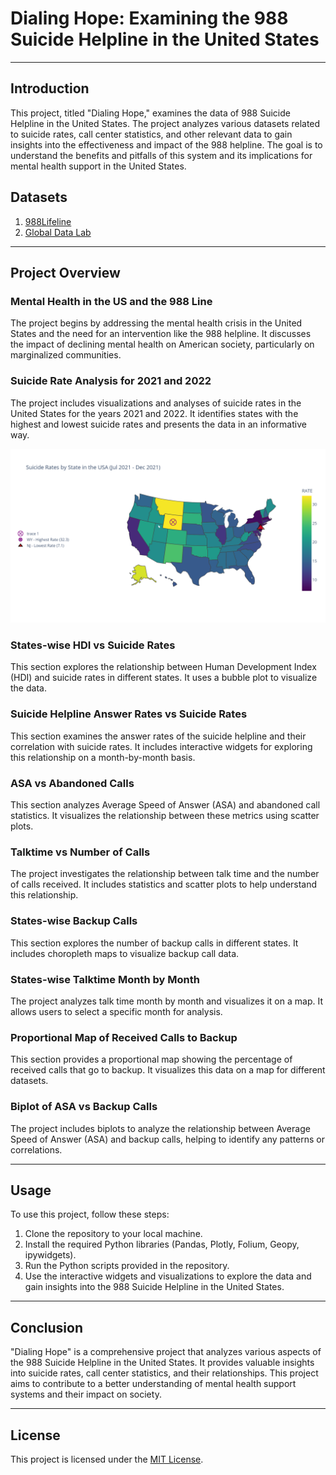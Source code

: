 # Dialing Hope: Examining the 988 Suicide Helpline in the United States

---

## Introduction

This project, titled "Dialing Hope," examines the data of 988 Suicide Helpline in the United States. The project analyzes various datasets related to suicide rates, call center statistics, 
and other relevant data to gain insights into the effectiveness and impact of the 988 helpline. The goal is to understand the benefits and pitfalls of this system and its implications for 
mental health support in the United States.


## Datasets

1. [988Lifeline](https://988lifeline.org/our-network/)
2. [Global Data Lab](https://globaldatalab.org/shdi/table/shdi/USA/)

---

## Project Overview

### Mental Health in the US and the 988 Line

The project begins by addressing the mental health crisis in the United States and the need for an intervention like the 988 helpline. It discusses the impact of declining mental health on 
American society, particularly on marginalized communities.

### Suicide Rate Analysis for 2021 and 2022

The project includes visualizations and analyses of suicide rates in the United States for the years 2021 and 2022. It identifies states with the highest and lowest suicide rates and presents 
the data in an informative way.

![My Project Logo](Results/1.png)



### States-wise HDI vs Suicide Rates

This section explores the relationship between Human Development Index (HDI) and suicide rates in different states. It uses a bubble plot to visualize the data.

### Suicide Helpline Answer Rates vs Suicide Rates

This section examines the answer rates of the suicide helpline and their correlation with suicide rates. It includes interactive widgets for exploring this relationship on a month-by-month basis.

### ASA vs Abandoned Calls

This section analyzes Average Speed of Answer (ASA) and abandoned call statistics. It visualizes the relationship between these metrics using scatter plots.

### Talktime vs Number of Calls

The project investigates the relationship between talk time and the number of calls received. It includes statistics and scatter plots to help understand this relationship.

### States-wise Backup Calls

This section explores the number of backup calls in different states. It includes choropleth maps to visualize backup call data.

### States-wise Talktime Month by Month

The project analyzes talk time month by month and visualizes it on a map. It allows users to select a specific month for analysis.

### Proportional Map of Received Calls to Backup

This section provides a proportional map showing the percentage of received calls that go to backup. It visualizes this data on a map for different datasets.

### Biplot of ASA vs Backup Calls

The project includes biplots to analyze the relationship between Average Speed of Answer (ASA) and backup calls, helping to identify any patterns or correlations.

---

## Usage

To use this project, follow these steps:

1. Clone the repository to your local machine.
2. Install the required Python libraries (Pandas, Plotly, Folium, Geopy, ipywidgets).
3. Run the Python scripts provided in the repository.
4. Use the interactive widgets and visualizations to explore the data and gain insights into the 988 Suicide Helpline in the United States.

---

## Conclusion

"Dialing Hope" is a comprehensive project that analyzes various aspects of the 988 Suicide Helpline in the United States. It provides valuable insights into suicide rates, call center statistics,
and their relationships. This project aims to contribute to a better understanding of mental health support systems and their impact on society.


---

## License

This project is licensed under the [MIT License](LICENSE).

